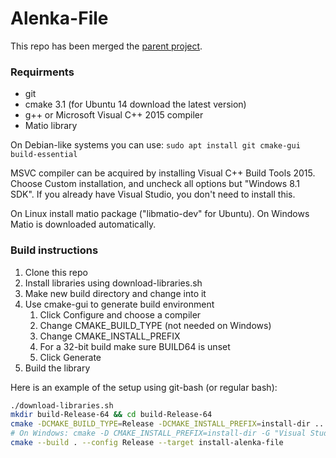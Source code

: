 # Alenka-File

This repo has been merged the [parent project](https://github.com/machta/Alenka).

### Requirments
* git
* cmake 3.1 (for Ubuntu 14 download the latest version)
* g++ or Microsoft Visual C++ 2015 compiler
* Matio library

On Debian-like systems you can use: `sudo apt install git cmake-gui build-essential`

MSVC compiler can be acquired by installing Visual C++ Build Tools 2015. Choose Custom
installation, and uncheck all options but "Windows 8.1 SDK". If you already have Visual
Studio, you don't need to install this.

On Linux install matio package ("libmatio-dev" for Ubuntu). On Windows Matio is downloaded automatically.

### Build instructions
1. Clone this repo
2. Install libraries using download-libraries.sh
3. Make new build directory and change into it
4. Use cmake-gui to generate build environment
   1. Click Configure and choose a compiler
   2. Change CMAKE_BUILD_TYPE (not needed on Windows)
   3. Change CMAKE_INSTALL_PREFIX
   4. For a 32-bit build make sure BUILD64 is unset
   5. Click Generate
5. Build the library

Here is an example of the setup using git-bash (or regular bash):
``` bash
./download-libraries.sh
mkdir build-Release-64 && cd build-Release-64
cmake -DCMAKE_BUILD_TYPE=Release -DCMAKE_INSTALL_PREFIX=install-dir ..
# On Windows: cmake -D CMAKE_INSTALL_PREFIX=install-dir -G "Visual Studio 14 2015 Win64" ..
cmake --build . --config Release --target install-alenka-file
```

